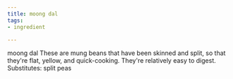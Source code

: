 ```yaml
---
title: moong dal
tags:
- ingredient

---
```

moong dal These are mung beans that have been skinned and split, so that they're flat, yellow, and quick-cooking. They're relatively easy to digest. Substitutes: split peas
